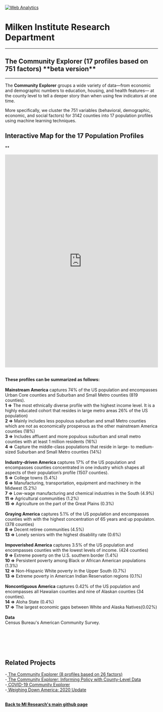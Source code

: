 <br><br>
<head><!-- Global site tag (gtag.js) - Google Analytics -->
<script async src="https://www.googletagmanager.com/gtag/js?id=UA-166686264-2"></script>
<script>
  window.dataLayer = window.dataLayer || [];
  function gtag(){dataLayer.push(arguments);}
  gtag('js', new Date());

  gtag('config', 'UA-166686264-2');
</script>

  <!-- Default Statcounter code for CE 17
https://miresearch.github.io/Community-Explorer-17-profiles/
-->
<script type="text/javascript">
var sc_project=12724919; 
var sc_invisible=1; 
var sc_security="161ec0d3"; 
</script>
<script type="text/javascript"
src="https://www.statcounter.com/counter/counter.js"
async></script>
<noscript><div class="statcounter"><a title="Web Analytics"
href="https://statcounter.com/" target="_blank"><img
class="statcounter"
src="https://c.statcounter.com/12724919/0/161ec0d3/1/"
alt="Web Analytics"
referrerPolicy="no-referrer-when-downgrade"></a></div></noscript>
<!-- End of Statcounter Code -->
  

<meta name="twitter:title" content="Community Explorer">
<meta name="twitter:description" content="The Community Explorer sorts 26 behavioral, demographic, economic, and social factors across 3,192 US counties into eight community profiles.">
<meta name="twitter:image" content="https://milkeninstitute.org/sites/default/files/GettyImages-1204127705.jpg">
<meta name="twitter:card" content="summary_large_image">

<meta property="og:title" content="Community Explorer">
<meta property="og:description" content="The Community Explorer sorts 751 behavioral, demographic, economic, and social factors across 3,142 US counties into eight community profiles. ;">
<meta property="og:image" content="https://milkeninstitute.org/sites/default/files/GettyImages-1204127705.jpg">
<meta property="og:image:url" content="https://milkeninstitute.org/sites/default/files/GettyImages-1204127705.jpg">
<meta property="og:image:secure_url" content="https://milkeninstitute.org/sites/default/files/GettyImages-1204127705.jpg">
<meta property="og:url" content="https://miresearch.github.io/Community-Explorer/">

</head>

<H1><b>Milken Institute Research Department </b></H1><Hr>

<H2><b> The Community Explorer (17 profiles based on 751 factors) **beta version**</b> </H2> <Hr>

The <b>Community Explorer</b> groups a wide variety of data—from economic and demographic numbers to education, housing, and health features— at the county level to tell a deeper story than when using few indicators at one time. 
  
More specifically, we cluster the 751 variables (behavioral, demographic, economic, and social factors) for 3142 counties into 17 population profiles using machine learning techniques. 
<br>
<H2>Interactive Map for the 17 Population Profiles</H2>

**<center><iframe src="https://public.tableau.com/views/CE_map_tableau_beta/Sheet1?:showVizHome=no&:embed=true" width="100%" height="700" frameborder="0"></iframe></center>

<br>
<b>These profiles can be summarized as follows:</b>
<br>
<br><b>Mainstream America</B> captures 74% of the US population and encompasses Urban Core counties and Suburban and Small Metro counties (819 counties).
<br><b>1 =></b> The most ethnically diverse profile with the highest income level. It is a highly educated cohort that resides in large metro areas 26% of the US population)
<br><b>2 =></b> Mainly includes less populous suburban and small Metro counties which are not as economically prosperous as the other mainstream America counties (18%)
<br><b>3 =></b> Includes affluent and more populous suburban and small metro counties with at least 1 million residents (16%)
<br><b>4 =></b> Capture the middle-class populations that reside in large- to medium-sized Suburban and Small Metro counties (14%)
<br>
<br><b>Industry-driven America</B> captures 17% of the US population and encompasses counties concentrated in one industry which shapes all aspects of their population’s profile (1507 counties).
<br><b>5 =></b> College towns (5.4%)
<br><b>6 =></b> Manufacturing, transportation, equipment and machinery in the Midwest (5.2%) 
<br><b>7 =></b> Low-wage manufacturing and chemical industries in the South (4.9%)
<br><b>11 =></b> Agricultural communities (1.2%)
<br><b>15 =></b> Agriculture on the part of the Great Plains (0.3%)
<br>
<br><b>Graying America</B> captures 5.1% of the US population and encompasses counties with with the highest concentration of 65 years and up populaton. (378 counties)
<br><b>8 =></b> Decent retiree communities (4.5%) 
<br><b>13 =></b> Lonely seniors with the highest disability rate (0.6%)
<br>
<br><b>Impoverished America</B> captures 3.5% of the US population and encompasses counties with the lowest levels of income. (424 counties)
<br><b>9 =></b> Extreme poverty on the U.S. southern border (1.4%) 
<br><b>10 =></b> Persistent poverty among Black or African American populations (1.3%)
<br><b>12 =></b> Non-Hispanic White poverty in the Upper South (0.7%) 
<br><b>13 =></b> Extreme poverty in American Indian Reservation regions (0.1%)
<br>
<br><b>Noncontiguous America</B> captures 0.42% of the US population and encompasses all Hawaiian counties and nine of Alaskan counties (34 counties).
<br><b>14 =></b> Aloha State (0.4%) 
<br><b>17 =></b> The largest economic gaps between White and Alaska Natives(0.02%)
<br><br>
<Bh>
<b>Data</b><br>
Census Bureau's American Community Survey. <br>
<br> <br>


<br><br>
<H2>Related Projects </H2>
-<a href="https://miresearch.github.io/Community-Explorer/" target="_blank"> The Community Explorer  (8 profiles based on 26 factors) </a> <br>
  -<a href="https://milkeninstitute.org/sites/default/files/reports-pdf/Community%20Explorer.pdf" target="_blank"> The Community Explorer: Informing Policy with County-Level Data </a> <br>
-<a href="https://miresearch.github.io/MI-COVID-19-Community-Explorer" target="_blank"> COVID-19 Community Explorer</a> <br>
-<a href="https://milkeninstitute.org/reports/weighing-down-america-2020-update" target="_blank"> Weighing Down America: 2020 Update</a><br>
<Br>
  
<a href=" https://miresearch.github.io/About/" target="_blank"> <b>Back to MI Research's main github page</b>  </a>


